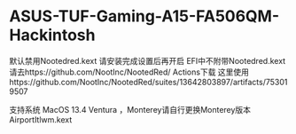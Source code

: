# ASUS-TUF-Gaming-A15-FA506QM-Hackintosh

默认禁用Nootedred.kext 请安装完成设置后再开启
EFI中不附带Nootedred.kext 请去https://github.com/NootInc/NootedRed/ Actions下载
这里使用https://github.com/NootInc/NootedRed/suites/13642803897/artifacts/753019507

支持系统 MacOS 13.4 Ventura ，Monterey请自行更换Monterey版本 AirportItlwm.kext
